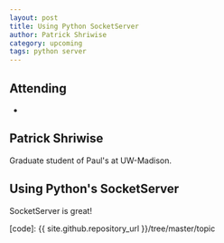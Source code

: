 ```yaml
---
layout: post
title: Using Python SocketServer
author: Patrick Shriwise
category: upcoming
tags: python server 
---
```



## Attending

- 


## Patrick Shriwise

Graduate student of Paul's at UW-Madison.

## Using Python's SocketServer

SocketServer is great!


[code]: {{ site.github.repository_url }}/tree/master/topic

